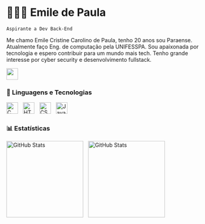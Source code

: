 # 👩🏾‍💻 Emile de Paula 

 `Aspirante a Dev Back-End`

Me chamo Emile Cristine Carolino de Paula, tenho 20 anos sou Paraense. Atualmente faço Eng. de computação pela UNIFESSPA.
Sou apaixonada por tecnologia e espero contribuir para um mundo mais tech. Tenho grande interesse por cyber security e desenvolvimento fullstack.

<p align="left">
  <a href="https://www.linkedin.com/in/emile-de-paula" target="_blank" rel="noopener" title="LinkedIn">
    <img 
    width= "30px"
    src="https://cdn.jsdelivr.net/gh/devicons/devicon@latest/icons/linkedin/linkedin-original.svg"/>
  </a>
</p>


### 🤖 Linguagens e Tecnologias
<img 
    align="left"
    alt="C"
    width="30px"
    style="padding-right: 10px;"
    src="https://cdn.jsdelivr.net/gh/devicons/devicon@latest/icons/c/c-original.svg"
/>
    
<img 
align="left" 
    alt="HTML"
    title="HTML" 
    width="30px" 
    style="padding-right: 10px;" 
    src="https://cdn.jsdelivr.net/gh/devicons/devicon@latest/icons/html5/html5-original.svg"    
/>
<img 
    align="left" 
    alt="CSS" 
    title="CSS"
    width="30px" 
    style="padding-right: 10px;" 
    src="https://cdn.jsdelivr.net/gh/devicons/devicon@latest/icons/css3/css3-original.svg"    
/>
<img 
    align="left" 
    alt="JavaScript" 
    title="JavaScript"
    width="30px" 
    style="padding-right: 10px;" 
    src="https://cdn.jsdelivr.net/gh/devicons/devicon@latest/icons/javascript/javascript-original.svg" 
/>

<br/>
<br/>

### 📊 Estatísticas

<p>
  <img 
    align="left" 
    alt="GitHub Stats" 
    height="200" 
    style="padding-right: 10px;" 
    src="https://github-readme-stats.vercel.app/api?username=mih-paula&show_icons=true&theme=tokyonight&include_all_commits=true&locale=pt-br"
  />

<img 
      align="left" 
      alt="GitHub Stats" 
      height="200" 
      src="https://github-readme-stats.vercel.app/api/top-langs/?username=mih-paula&theme=tokyonight&layout=donut&custom_title=Tecnologias&langs_count=9" 
  />

</p>
